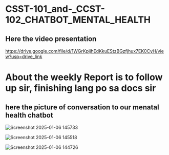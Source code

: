 # CSST-101_and-_CCST-102_CHATBOT_MENTAL_HEALTH
## Here the video presentation
https://drive.google.com/file/d/1WGrKpijhEdKkuEStzBGzfjhux7EK0CyH/view?usp=drive_link

# About the weekly Report is to follow up sir, finishing lang po sa docs sir 

## here the picture of conversation to our menatal health chatbot

![Screenshot 2025-01-06 145733](https://github.com/user-attachments/assets/8b611d47-81d1-4b64-b10a-312b4c48ae0f)


![Screenshot 2025-01-06 145518](https://github.com/user-attachments/assets/dd4da9c1-3998-4b5b-ba03-da1c98e45971)


![Screenshot 2025-01-06 144726](https://github.com/user-attachments/assets/9e99505c-30e2-4954-b013-19eac06eb610)







